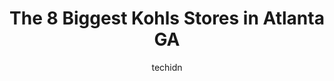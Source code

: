 ---
layout: ampstory
image: https://i0.wp.com/www.depkes.org/wp-content/uploads/2023/06/kohls-0-in-atlanta-ga-1685965165.jpeg?resize=640,853
author: techidn
featured: false
description: Discover the impressive array of Kohls options in Atlanta GA, where you can find 8 of the largest Kohls establishments in the area. From renowned classics to hidden gems, Atlanta GA offers a
title: The 8 Biggest Kohls Stores in Atlanta GA
cover:
   title: The 8 Biggest Kohls Stores in Atlanta GA
   subtitle: Rickpate
   background: https://www.depkes.org/wp-content/uploads/2023/06/kohls-0-in-atlanta-ga-1685965165.jpeg

pages: 
 - layout: thirds
   top: <h1>#1 Kohls</h1>
   bottom: "<p>What a great place to store walk. I enjoyed a leisurely walk through the store and no body bothered me. Always a plus</p>"
   background: https://www.depkes.org/wp-content/uploads/2023/06/kohls-1-in-atlanta-ga-1685965165.jpeg
   backgroundblur: true
 - layout: thirds
   top: <h1>#2 Kohls</h1>
   bottom: "<p>2050 W Liddell Rd, Duluth, GA 30096, United States</p>"
   background: https://www.depkes.org/wp-content/uploads/2023/06/kohls-2-in-atlanta-ga-1685965166.jpeg
   cta:
      link: https://www.depkes.org/blog/the-8-biggest-kohls-stores-in-atlanta-ga/
      text: The 8 Biggest Kohls Stores in Atlanta GA
 - layout: thirds
   top: <h1>#3 Kohls</h1>
   bottom: "<p>13097 GA-9, Milton, GA 30004, United States</p>"
   background: https://www.depkes.org/wp-content/uploads/2023/06/kohls-3-in-atlanta-ga-1685965166.jpeg
   cta:
      link: https://www.depkes.org/blog/the-8-biggest-kohls-stores-in-atlanta-ga/
      text: The 8 Biggest Kohls Stores in Atlanta GA
 - layout: thirds
   top: <h1>#4 Kohls</h1>
   bottom: "<p>1289 Johnson Ferry Rd, Marietta, GA 30068, United States</p>"
   background: https://images.unsplash.com/photo-1546497974-b213c9efb599?ixlib=rb-4.0.3&ixid=MnwxMjA3fDB8MHxwaG90by1wYWdlfHx8fGVufDB8fHx8&auto=format&fit=crop&w=640&h=853&q=80
   cta:
      link: https://www.depkes.org/blog/the-8-biggest-kohls-stores-in-atlanta-ga/
      text: The 8 Biggest Kohls Stores in Atlanta GA
 - layout: thirds
   top: <h1>#5 Kohls</h1>
   bottom: "<p>640 Collins Hill Rd, Lawrenceville, GA 30046, United States</p>"
   background: https://images.unsplash.com/photo-1608501821300-4f99e58bba77?ixlib=rb-4.0.3&ixid=MnwxMjA3fDB8MHxwaG90by1wYWdlfHx8fGVufDB8fHx8&auto=format&fit=crop&w=640&h=853&q=80
   cta:
      link: https://www.depkes.org/blog/the-8-biggest-kohls-stores-in-atlanta-ga/
      text: The 8 Biggest Kohls Stores in Atlanta GA
 - layout: thirds
   top: <h1>#6 Kohls</h1>
   bottom: "<p>620 W Crossville Rd, Roswell, GA 30075, United States</p>"
   background: https://images.unsplash.com/photo-1591393223703-56fe1347ac62?ixlib=rb-4.0.3&ixid=MnwxMjA3fDB8MHxwaG90by1wYWdlfHx8fGVufDB8fHx8&auto=format&fit=crop&w=640&h=853&q=80
   cta:
      link: https://www.depkes.org/blog/the-8-biggest-kohls-stores-in-atlanta-ga/
      text: The 8 Biggest Kohls Stores in Atlanta GA
 - layout: thirds
   top: <h1>#7 Kohl Jakob W</h1>
   bottom: "<p>3343 Peachtree Rd # 1600, Atlanta, GA 30326, United States</p>"
   background: https://images.unsplash.com/photo-1620421680010-0766ff230392?ixlib=rb-4.0.3&ixid=MnwxMjA3fDB8MHxwaG90by1wYWdlfHx8fGVufDB8fHx8&auto=format&fit=crop&w=640&h=853&q=80
   cta:
      link: https://www.depkes.org/blog/the-8-biggest-kohls-stores-in-atlanta-ga/
      text: The 8 Biggest Kohls Stores in Atlanta GA
 - layout: thirds
   middle: Continue reading...
   background: https://plus.unsplash.com/premium_photo-1664640458616-3c74f8cb4589?ixlib=rb-4.0.3&ixid=MnwxMjA3fDB8MHxwaG90by1wYWdlfHx8fGVufDB8fHx8&auto=format&fit=crop&w=640&h=853&q=80
   cta:
      link: https://www.depkes.org/blog/the-8-biggest-kohls-stores-in-atlanta-ga/
      text: The 8 Biggest Kohls Stores in Atlanta GA
      
---